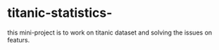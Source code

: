 # titanic-statistics-


this mini-project is to work on titanic dataset and solving the issues on featurs.